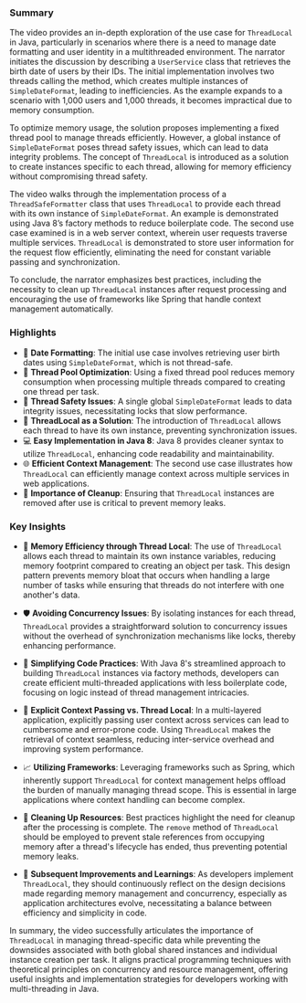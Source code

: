 ### Summary

The video provides an in-depth exploration of the use case for `ThreadLocal` in Java, particularly in scenarios where
there is a need to manage date formatting and user identity in a multithreaded environment. The narrator initiates the
discussion by describing a `UserService` class that retrieves the birth date of users by their IDs. The initial
implementation involves two threads calling the method, which creates multiple instances of `SimpleDateFormat`, leading
to inefficiencies. As the example expands to a scenario with 1,000 users and 1,000 threads, it becomes impractical due
to memory consumption.

To optimize memory usage, the solution proposes implementing a fixed thread pool to manage threads efficiently. However,
a global instance of `SimpleDateFormat` poses thread safety issues, which can lead to data integrity problems. The
concept of `ThreadLocal` is introduced as a solution to create instances specific to each thread, allowing for memory
efficiency without compromising thread safety.

The video walks through the implementation process of a `ThreadSafeFormatter` class that uses `ThreadLocal` to provide
each thread with its own instance of `SimpleDateFormat`. An example is demonstrated using Java 8’s factory methods to
reduce boilerplate code. The second use case examined is in a web server context, wherein user requests traverse
multiple services. `ThreadLocal` is demonstrated to store user information for the request flow efficiently, eliminating
the need for constant variable passing and synchronization.

To conclude, the narrator emphasizes best practices, including the necessity to clean up `ThreadLocal` instances after
request processing and encouraging the use of frameworks like Spring that handle context management automatically.

### Highlights

- 📅 **Date Formatting**: The initial use case involves retrieving user birth dates using `SimpleDateFormat`, which is
  not thread-safe.
- 🧵 **Thread Pool Optimization**: Using a fixed thread pool reduces memory consumption when processing multiple threads
  compared to creating one thread per task.
- 🔐 **Thread Safety Issues**: A single global `SimpleDateFormat` leads to data integrity issues, necessitating locks
  that slow performance.
- 🔄 **ThreadLocal as a Solution**: The introduction of `ThreadLocal` allows each thread to have its own instance,
  preventing synchronization issues.
- 💻 **Easy Implementation in Java 8**: Java 8 provides cleaner syntax to utilize `ThreadLocal`, enhancing code
  readability and maintainability.
- 🌐 **Efficient Context Management**: The second use case illustrates how `ThreadLocal` can efficiently manage context
  across multiple services in web applications.
- 🧹 **Importance of Cleanup**: Ensuring that `ThreadLocal` instances are removed after use is critical to prevent memory
  leaks.

### Key Insights

- 🌟 **Memory Efficiency through Thread Local**: The use of `ThreadLocal` allows each thread to maintain its own instance
  variables, reducing memory footprint compared to creating an object per task. This design pattern prevents memory
  bloat that occurs when handling a large number of tasks while ensuring that threads do not interfere with one
  another's data.

- 🛡️ **Avoiding Concurrency Issues**: By isolating instances for each thread, `ThreadLocal` provides a straightforward
  solution to concurrency issues without the overhead of synchronization mechanisms like locks, thereby enhancing
  performance.

- 🧩 **Simplifying Code Practices**: With Java 8's streamlined approach to building `ThreadLocal` instances via factory
  methods, developers can create efficient multi-threaded applications with less boilerplate code, focusing on logic
  instead of thread management intricacies.

- 🧭 **Explicit Context Passing vs. Thread Local**: In a multi-layered application, explicitly passing user context
  across services can lead to cumbersome and error-prone code. Using `ThreadLocal` makes the retrieval of context
  seamless, reducing inter-service overhead and improving system performance.

- 📈 **Utilizing Frameworks**: Leveraging frameworks such as Spring, which inherently support `ThreadLocal` for context
  management helps offload the burden of manually managing thread scope. This is essential in large applications where
  context handling can become complex.

- 🧠 **Cleaning Up Resources**: Best practices highlight the need for cleanup after the processing is complete. The
  `remove` method of `ThreadLocal` should be employed to prevent stale references from occupying memory after a thread's
  lifecycle has ended, thus preventing potential memory leaks.

- 🔄 **Subsequent Improvements and Learnings**: As developers implement `ThreadLocal`, they should continuously reflect
  on the design decisions made regarding memory management and concurrency, especially as application architectures
  evolve, necessitating a balance between efficiency and simplicity in code.

In summary, the video successfully articulates the importance of `ThreadLocal` in managing thread-specific data while
preventing the downsides associated with both global shared instances and individual instance creation per task. It
aligns practical programming techniques with theoretical principles on concurrency and resource management, offering
useful insights and implementation strategies for developers working with multi-threading in Java.